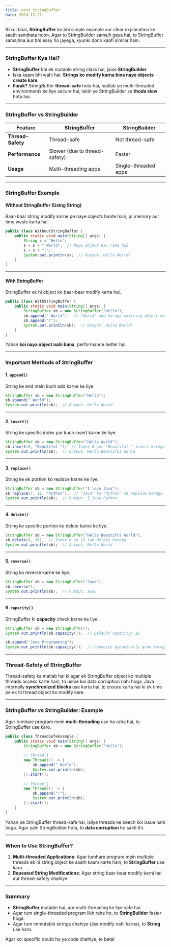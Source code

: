 ```yaml
---
title: post StringBuffer
date: 2024-12-22
---
```


Bilkul bhai, **StringBuffer** ko bhi simple example aur clear explanation ke saath samjhata hoon. Agar tu StringBuilder samajh gaya hai, to StringBuffer samajhna aur bhi easy ho jayega, kyunki dono kaafi similar hain.

---

### **StringBuffer Kya Hai?**

- **StringBuffer** bhi ek mutable string class hai, jaise **StringBuilder**.
- Iska kaam bhi wahi hai: **Strings ko modify karna bina naye objects create kare**.
- **Farak?** StringBuffer **thread-safe** hota hai, matlab ye multi-threaded environments ke liye secure hai, lekin ye StringBuilder se **thoda slow** hota hai.

---

### **StringBuffer vs StringBuilder**

|Feature|StringBuffer|StringBuilder|
|---|---|---|
|**Thread-Safety**|Thread-safe|Not thread-safe|
|**Performance**|Slower (due to thread-safety)|Faster|
|**Usage**|Multi-threading apps|Single-threaded apps|

---

### **StringBuffer Example**

#### **Without StringBuffer (Using String)**

Baar-baar string modify karne pe naye objects bante hain, jo memory aur time waste karta hai.

```java
public class WithoutStringBuffer {
    public static void main(String[] args) {
        String s = "Hello";
        s = s + " World";  // Naya object ban raha hai
        s = s + "!";
        System.out.println(s);  // Output: Hello World!
    }
}
```

---

#### **With StringBuffer**

StringBuffer ek hi object ko baar-baar modify karta hai.

```java
public class WithStringBuffer {
    public static void main(String[] args) {
        StringBuffer sb = new StringBuffer("Hello");
        sb.append(" World");  // "World" add karega existing object mein
        sb.append("!");
        System.out.println(sb);  // Output: Hello World!
    }
}
```

Yahan **koi naya object nahi bana**, performance better hai.

---

### **Important Methods of StringBuffer**

#### 1. **`append()`**

String ke end mein kuch add karne ke liye.

```java
StringBuffer sb = new StringBuffer("Hello");
sb.append(" World");
System.out.println(sb);  // Output: Hello World
```

---

#### 2. **`insert()`**

String ke specific index par kuch insert karne ke liye.

```java
StringBuffer sb = new StringBuffer("Hello World");
sb.insert(6, "Beautiful ");  // Index 6 par "Beautiful " insert karega
System.out.println(sb);  // Output: Hello Beautiful World
```

---

#### 3. **`replace()`**

String ke ek portion ko replace karne ke liye.

```java
StringBuffer sb = new StringBuffer("I love Java");
sb.replace(7, 11, "Python");  // "Java" ko "Python" se replace karega
System.out.println(sb);  // Output: I love Python
```

---

#### 4. **`delete()`**

String ke specific portion ko delete karne ke liye.

```java
StringBuffer sb = new StringBuffer("Hello Beautiful World");
sb.delete(6, 16);  // Index 6 se 15 tak delete karega
System.out.println(sb);  // Output: Hello World
```

---

#### 5. **`reverse()`**

String ko reverse karne ke liye.

```java
StringBuffer sb = new StringBuffer("Java");
sb.reverse();
System.out.println(sb);  // Output: avaJ
```

---

#### 6. **`capacity()`**

StringBuffer ki **capacity** check karne ke liye.

```java
StringBuffer sb = new StringBuffer();
System.out.println(sb.capacity());  // Default capacity: 16

sb.append("Java Programming");
System.out.println(sb.capacity());  // Capacity dynamically grow karegi
```

---

### **Thread-Safety of StringBuffer**

Thread-safety ka matlab hai ki agar ek StringBuffer object ko multiple threads access karte hain, to usme koi data corruption nahi hoga. Java internally **synchronized blocks** use karta hai, jo ensure karta hai ki ek time pe ek hi thread object ko modify kare.

---

### **StringBuffer vs StringBuilder: Example**

Agar tumhare program mein **multi-threading** use ho raha hai, to StringBuffer use karo.

```java
public class ThreadSafeExample {
    public static void main(String[] args) {
        StringBuffer sb = new StringBuffer("Hello");
        
        // Thread 1
        new Thread(() -> {
            sb.append(" World");
            System.out.println(sb);
        }).start();
        
        // Thread 2
        new Thread(() -> {
            sb.append("!");
            System.out.println(sb);
        }).start();
    }
}
```

Yahan pe StringBuffer thread-safe hai, isliye threads ke beech koi issue nahi hoga. Agar yahi StringBuilder hota, to **data corruption** ho sakti thi.

---

### **When to Use StringBuffer?**

1. **Multi-threaded Applications**: Agar tumhare program mein multiple threads ek hi string object ke saath kaam karte hain, to **StringBuffer** use karo.
2. **Repeated String Modifications**: Agar string baar-baar modify karni hai aur thread-safety chahiye.

---

### **Summary**

- **StringBuffer** mutable hai, aur multi-threading ke liye safe hai.
- Agar tum single-threaded program likh rahe ho, to **StringBuilder** faster hoga.
- Agar tum immutable strings chahiye (jise modify nahi karna), to **String** use karo.

Agar koi specific doubt ho ya code chahiye, to bata!